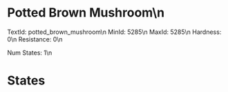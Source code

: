 # Potted Brown Mushroom\n
TextId: potted_brown_mushroom\n
MinId: 5285\n
MaxId: 5285\n
Hardness: 0\n
Resistance: 0\n

Num States: 1\n
# States
```

```